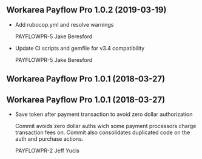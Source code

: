 Workarea Payflow Pro 1.0.2 (2019-03-19)
--------------------------------------------------------------------------------

*   Add rubocop.yml and resolve warnings

    PAYFLOWPR-5
    Jake Beresford

*   Update CI scripts and gemfile for v3.4 compatibility

    PAYFLOWPR-5
    Jake Beresford



Workarea Payflow Pro 1.0.1 (2018-03-27)
--------------------------------------------------------------------------------


Workarea Payflow Pro 1.0.1 (2018-03-27)
--------------------------------------------------------------------------------

*   Save token after payment transaction to avoid zero dollar authorization

    Commit avoids zero dollar auths wich some payment processors charge
    transaction fees on. Commit also consolidates duplicated code on the
    auth and purchase actions.

    PAYFLOWPR-2
    Jeff Yucis
